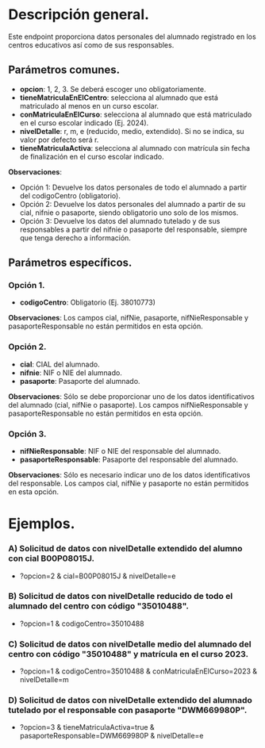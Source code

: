 # Descripción general.

Este endpoint proporciona datos personales del alumnado registrado en los centros educativos así como de sus responsables.

## Parámetros comunes.

* **opcion**: 1, 2, 3. Se deberá escoger uno obligatoriamente.
* **tieneMatriculaEnElCentro**: selecciona al alumnado que está matriculado al menos en un curso escolar.
* **conMatriculaEnElCurso**: selecciona al alumnado que está matriculado en el curso escolar indicado (Ej. 2024).
* **nivelDetalle**: r, m, e (reducido, medio, extendido). Si no se indica, su valor por defecto será r.
* **tieneMatriculaActiva**: selecciona al alumnado con matrícula sin fecha de finalización en el curso escolar indicado.

**Observaciones**:
* Opción 1: Devuelve los datos personales de todo el alumnado a partir del codigoCentro (obligatorio).
* Opción 2: Devuelve los datos personales del alumnado a partir de su cial, nifnie o pasaporte, siendo obligatorio uno solo de los mismos.
* Opción 3: Devuelve los datos del alumnado tutelado y de sus responsables a partir del nifnie o pasaporte del responsable, siempre que tenga derecho a información.

## Parámetros específicos.

### Opción 1.
* **codigoCentro**: Obligatorio (Ej. 38010773)

**Observaciones**: Los campos cial, nifNie, pasaporte, nifNieResponsable y pasaporteResponsable no están permitidos en esta opción.

### Opción 2.
* **cial**: CIAL del alumnado.
* **nifnie**: NIF o NIE del alumnado.
* **pasaporte**: Pasaporte del alumnado.

**Observaciones**: Sólo se debe proporcionar uno de los datos identificativos del alumnado (cial, nifNie o pasaporte). Los campos nifNieResponsable y pasaporteResponsable no están permitidos en esta opción.

### Opción 3.
* **nifNieResponsable**: NIF o NIE del responsable del alumnado.
* **pasaporteResponsable**: Pasaporte del responsable del alumnado.

**Observaciones**: Sólo es necesario indicar uno de los datos identificativos del responsable. Los campos cial, nifNie y pasaporte no están permitidos en esta opción.

# Ejemplos.
### A) Solicitud de datos con nivelDetalle extendido del alumno con cial B00P08015J.
* ?opcion=2 & cial=B00P08015J & nivelDetalle=e

### B) Solicitud de datos con nivelDetalle reducido de todo el alumnado del centro con código "35010488".
* ?opcion=1 & codigoCentro=35010488

### C) Solicitud de datos con nivelDetalle medio del alumnado del centro con código "35010488" y matrícula en el curso 2023.
* ?opcion=1 & codigoCentro=35010488 & conMatriculaEnElCurso=2023 & nivelDetalle=m

### D) Solicitud de datos con nivelDetalle extendido del alumnado tutelado por el responsable con pasaporte "DWM669980P".
* ?opcion=3 & tieneMatriculaActiva=true & pasaporteResponsable=DWM669980P & nivelDetalle=e

